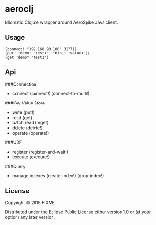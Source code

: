 # aeroclj

Idiomatic Clojure wrapper around AeroSpike Java client.

## Usage

    (connect! "192.168.99.100" 32771)
    (put! "demo" "test1" {"bin1" "value1"})
    (get "demo" "test1")


## Api

###Connection
* connect (connect!) (connect-to-multi!)

###Key Value Store
* write (put!)
* read (get)
* batch read (mget)
* delete (delete!)
* operate (operate!)

###UDF
* register (register-and-wait!)
* execute (execute!)

###Query
* manage indexes (create-index!) (drop-index!)


## License

Copyright © 2015 FIXME

Distributed under the Eclipse Public License either version 1.0 or (at
your option) any later version.
